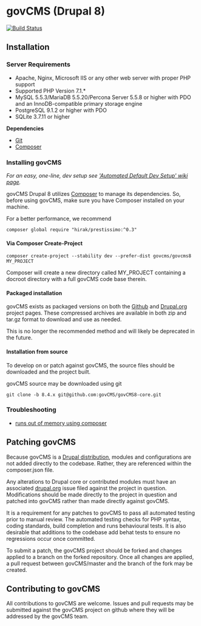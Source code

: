 # govCMS (Drupal 8)

[![Build Status](https://travis-ci.org/govCMS/govCMS8-core.svg?branch=8.4.x)](https://travis-ci.org/govCMS/govCMS8-core)

## Installation

### Server Requirements

* Apache, Nginx, Microsoft IIS or any other web server with proper PHP support
* Supported PHP Version 7.1.*
* MySQL 5.5.3/MariaDB 5.5.20/Percona Server 5.5.8 or higher with PDO and an InnoDB-compatible primary storage engine
* PostgreSQL 9.1.2 or higher with PDO
* SQLite 3.7.11 or higher

**Dependencies**

* [Git](http://git-scm.com/)
* [Composer](https://getcomposer.org/)

### Installing govCMS

_For an easy, one-line, dev setup see ['Automated Default Dev Setup' wiki page](https://github.com/govCMS/govCMS8-core/wiki/Automated-Default-Dev-Setup)._

govCMS Drupal 8 utilizes [Composer](https://getcomposer.org/) to manage its dependencies. So, before using govCMS, make sure you have Composer installed on your machine.

For a better performance, we recommend

    composer global require "hirak/prestissimo:^0.3"


#### Via Composer Create-Project

    composer create-project --stability dev --prefer-dist govcms/govcms8 MY_PROJECT

Composer will create a new directory called MY_PROJECT containing a docroot directory with a full govCMS code base therein.

#### Packaged installation

govCMS exists as packaged versions on both the [Github](https://github.com/govCMS/govCMS8) and [Drupal.org](https://www.drupal.org/project/govcms) project pages. These compressed archives are available in both zip and tar.gz format to download and use as needed.

This is no longer the recommended method and will likely be deprecated in the future.

#### Installation from source

To develop on or patch against govCMS, the source files should be downloaded and the project built.

govCMS source may be downloaded using git

    git clone -b 8.4.x git@github.com:govCMS/govCMS8-core.git

### Troubleshooting    

* [runs out of memory using composer](https://github.com/composer/composer/issues/5915#issuecomment-264014672)

## Patching govCMS

Because govCMS is a [Drupal distribution](https://www.drupal.org/documentation/build/distributions), modules and configurations are not added directly to the codebase. Rather, they are referenced within the composer.json file.

Any alterations to Drupal core or contributed modules must have an associated [drupal.org](https://www.drupal.org) issue filed against the project in question. Modifications should be made directly to the project in question and patched into govCMS rather than made directly against govCMS.

It is a requirement for any patches to govCMS to pass all automated testing prior to manual review. The automated testing checks for PHP syntax, coding standards, build completion and runs behavioural tests. It is also desirable that additions to the codebase add behat tests to ensure no regressions occur once committed.

To submit a patch, the govCMS project should be forked and changes applied to a branch on the forked repository. Once all changes are applied, a pull request between govCMS/master and the branch of the fork may be created.


## Contributing to govCMS

All contributions to govCMS are welcome. Issues and pull requests may be submitted against the govCMS project on github where they will be addressed by the govCMS team.
